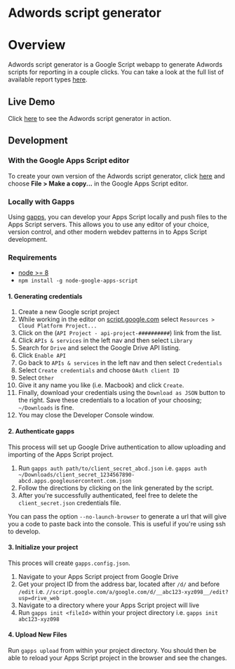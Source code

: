 # Adwords script generator

# Overview

Adwords script generator is a Google Script webapp to generate Adwords scripts for reporting in a couple clicks. You can take a look at the full list of available report types [here](https://developers.google.com/adwords/api/docs/appendix/reports).

## Live Demo

Click [here](https://script.google.com/macros/s/AKfycbwuEjqPwOiCJtsveC7DDUhvokIUCmLJOfIxwJSxWRFOlL5cTxM/exec) to see the Adwords script generator in action.

## Development

### With the Google Apps Script editor
To create your own version of the Adwords script generator, click [here](https://script.google.com/d/1vd_nMcJeckNzLFPAw9_49neu3owLb9CA2h3lStcqB1R9O-yYKzvE4Pon/edit?usp=sharing) and choose **File > Make a copy...** in the Google Apps Script editor.

### Locally with Gapps

Using [gapps](https://github.com/danthareja/node-google-apps-script), you can develop your Apps Script locally and push files to the Apps Script servers. This allows you to use any editor of your choice, version control, and other modern webdev patterns in to Apps Script development.

### Requirements
  - [node >= 8](https://nodejs.org/download/)
  - `npm install -g node-google-apps-script`

#### 1. Generating credentials
1. Create a new Google script project
2. While working in the editor on [script.google.com](https://script.google.com) select `Resources > Cloud Platform Project...`
3. Click on the (`API Project - api-project-##########`) link from the list.
4. Click `APIs & services` in the left nav and then select `Library`
5. Search for `Drive` and select the Google Drive API listing.
6. Click `Enable API`
4. Go back to `APIs & services` in the left nav and then select `Credentials`
5. Select `Create credentials` and choose `OAuth client ID`
6. Select `Other` 
7. Give it any name you like (i.e. Macbook) and click `Create`.
8. Finally, download your credentials using the `Download as JSON` button to the right. Save these credentials to a location of your choosing; `~/Downloads` is fine.
9. You may close the Developer Console window.

#### 2. Authenticate gapps

This process will set up Google Drive authentication to allow uploading and importing of the Apps Script project.

1. Run `gapps auth path/to/client_secret_abcd.json` i.e. ```gapps auth ~/Downloads/client_secret_1234567890-abcd.apps.googleusercontent.com.json```
1. Follow the directions by clicking on the link generated by the script.
1. After you're successfully authenticated, feel free to delete the `client_secret.json` credentials file.

You can pass the option `--no-launch-browser` to generate a url that will give you a code to paste back into the console. This is useful if you're using ssh to develop.

#### 3. Initialize your project

This proces will create `gapps.config.json`. 
1. Navigate to your Apps Script project from Google Drive
1. Get your project ID from the address bar, located after `/d/` and before `/edit` i.e. ```//script.google.com/a/google.com/d/__abc123-xyz098__/edit?usp=drive_web```
1. Navigate to a directory where your Apps Script project will live
1. Run `gapps init <fileId>` within your project directory i.e. `gapps init abc123-xyz098`

#### 4. Upload New Files

Run `gapps upload` from within your project directory. You should then be able to reload your Apps Script project in the browser and see the changes.

